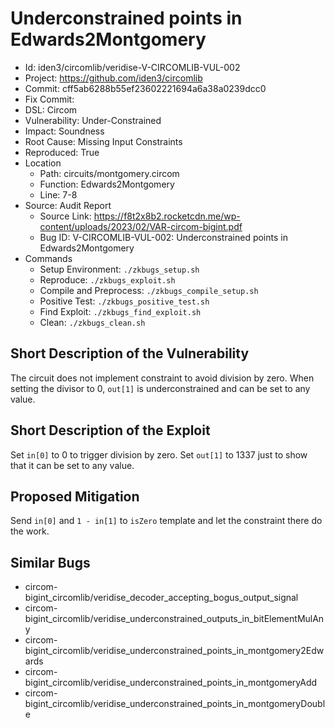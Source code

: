 # Underconstrained points in Edwards2Montgomery

* Id: iden3/circomlib/veridise-V-CIRCOMLIB-VUL-002
* Project: https://github.com/iden3/circomlib
* Commit: cff5ab6288b55ef23602221694a6a38a0239dcc0
* Fix Commit: 
* DSL: Circom
* Vulnerability: Under-Constrained
* Impact: Soundness
* Root Cause: Missing Input Constraints
* Reproduced: True
* Location
  - Path: circuits/montgomery.circom
  - Function: Edwards2Montgomery
  - Line: 7-8
* Source: Audit Report
  - Source Link: https://f8t2x8b2.rocketcdn.me/wp-content/uploads/2023/02/VAR-circom-bigint.pdf
  - Bug ID: V-CIRCOMLIB-VUL-002: Underconstrained points in Edwards2Montgomery
* Commands
  - Setup Environment: `./zkbugs_setup.sh`
  - Reproduce: `./zkbugs_exploit.sh`
  - Compile and Preprocess: `./zkbugs_compile_setup.sh`
  - Positive Test: `./zkbugs_positive_test.sh`
  - Find Exploit: `./zkbugs_find_exploit.sh`
  - Clean: `./zkbugs_clean.sh`

## Short Description of the Vulnerability

The circuit does not implement constraint to avoid division by zero. When setting the divisor to 0, `out[1]` is underconstrained and can be set to any value.

## Short Description of the Exploit

Set `in[0]` to 0 to trigger division by zero. Set `out[1]` to 1337 just to show that it can be set to any value.

## Proposed Mitigation

Send `in[0]` and `1 - in[1]` to `isZero` template and let the constraint there do the work.

## Similar Bugs

* circom-bigint_circomlib/veridise_decoder_accepting_bogus_output_signal
* circom-bigint_circomlib/veridise_underconstrained_outputs_in_bitElementMulAny
* circom-bigint_circomlib/veridise_underconstrained_points_in_montgomery2Edwards
* circom-bigint_circomlib/veridise_underconstrained_points_in_montgomeryAdd
* circom-bigint_circomlib/veridise_underconstrained_points_in_montgomeryDouble
